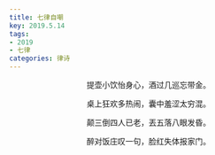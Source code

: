 ```yaml
---
title: 七律自嘲
key: 2019.5.14
tags: 
- 2019
- 七律
categories: 律诗
---
```


<p align="center">提壶小饮怡身心，酒过几巡忘带金。
</p>
<p align="center">桌上狂欢多热闹，囊中羞涩太穷混。
</p>
<p align="center">颠三倒四人已老，丟五落八眼发昏。
</p>
<p align="center">醉对饭庄叹一句，脸红失体报家门。
</p>
